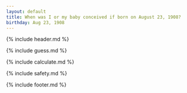 ```yaml
---
layout: default
title: When was I or my baby conceived if born on August 23, 1908?
birthday: Aug 23, 1908
---
```


{% include header.md %}

{% include guess.md %}

{% include calculate.md %}

{% include safety.md %}

{% include footer.md %}



